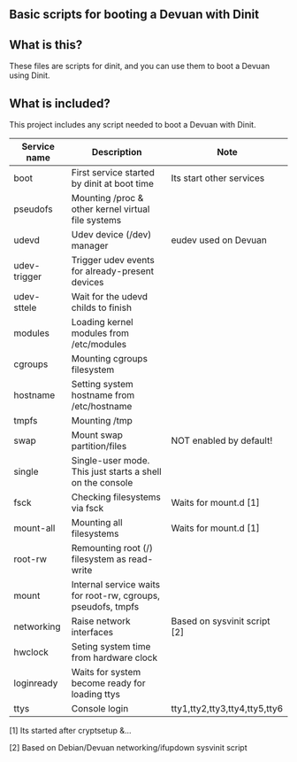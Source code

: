 ## Basic scripts for booting a Devuan with Dinit

## What is this?
These files are scripts for dinit, and you can use them to boot a Devuan using Dinit.

## What is included?
This project includes any script needed to boot a Devuan with Dinit.

| Service name  | Description                                                  | Note                          |
| --------------|--------------------------------------------------------------|-------------------------------|
| boot          | First service started by dinit at boot time                  | Its start other services      |
| pseudofs      | Mounting /proc & other kernel virtual file systems           |                               |
| udevd         | Udev device (/dev) manager                                   | eudev used on Devuan          |
| udev-trigger  | Trigger udev events for already-present devices              |                               |
| udev-sttele   | Wait for the udevd childs to finish                          |                               |
| modules       | Loading kernel modules from /etc/modules                     |                               |
| cgroups       | Mounting cgroups filesystem                                  |                               |
| hostname      | Setting system hostname from /etc/hostname                   |                               |
| tmpfs         | Mounting /tmp                                                |                               |
| swap          | Mount swap partition/files                                   | NOT enabled by default!       |
| single        | Single-user mode. This just starts a shell on the console    |                               |
| fsck          | Checking filesystems via fsck                                | Waits for mount.d [1]         |
| mount-all     | Mounting all filesystems                                     | Waits for mount.d [1]         |
| root-rw       | Remounting root (/) filesystem as read-write                 |                               |
| mount         | Internal service waits for root-rw, cgroups, pseudofs, tmpfs |                               |
| networking    | Raise network interfaces                                     | Based on sysvinit script [2]  |
| hwclock       | Seting system time from hardware clock                       |                               |
| loginready    | Waits for system become ready for loading ttys               |                               |
| ttys          | Console login                                                | tty1,tty2,tty3,tty4,tty5,tty6 | 

[1] Its started after cryptsetup &...

[2] Based on Debian/Devuan networking/ifupdown sysvinit script
